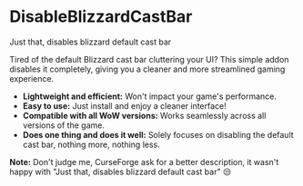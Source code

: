 # DisableBlizzardCastBar
Just that, disables blizzard default cast bar

Tired of the default Blizzard cast bar cluttering your UI? This simple addon disables it completely, giving you a cleaner and more streamlined gaming experience.

* **Lightweight and efficient:** Won't impact your game's performance.
* **Easy to use:** Just install and enjoy a cleaner interface!
* **Compatible with all WoW versions:** Works seamlessly across all versions of the game.
* **Does one thing and does it well:** Solely focuses on disabling the default cast bar, nothing more, nothing less.

**Note:** Don't judge me, CurseForge ask for a better description, it wasn't happy with "Just that, disables blizzard default cast bar" 😒
